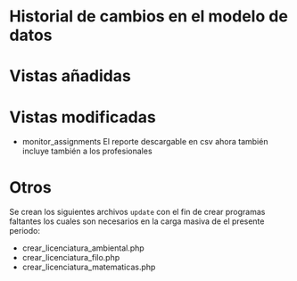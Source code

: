 # Historial de cambios en el modelo de datos

# Vistas añadidas 

# Vistas modificadas
- monitor_assignments
El reporte descargable en csv ahora también incluye también a los profesionales

# Otros

Se crean los siguientes archivos `update` con el fin de crear programas faltantes
los cuales son necesarios en la carga masiva de el presente periodo:

- crear_licenciatura_ambiental.php
- crear_licenciatura_filo.php
- crear_licenciatura_matematicas.php
